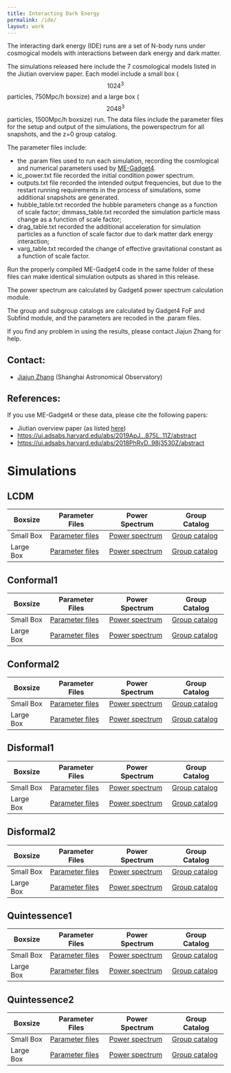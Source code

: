 ```yaml
---
title: Interacting Dark Energy
permalink: /ide/
layout: work
---
```


The interacting dark energy (IDE) runs are a set of N-body runs under cosmogical models with interactions between dark energy and dark matter.

The simulations released here include the 7 cosmological models listed in the Jiutian overview paper.  Each model include a small box ($$1024^3$$ particles, 750Mpc/h boxsize) and a large box ($$2048^3$$ particles, 1500Mpc/h boxsize) run. The data files include the parameter files for the setup and output of the simulations, the powerspectrum for all snapshots, and the z=0 group catalog. 

The parameter files include:
- the .param files used to run each simulation, recording the cosmlogical and numerical parameters used by [ME-Gadget4](https://gitee.com/shao-eor/me-gadget4). 
- ic_power.txt file recorded the initial condition power spectrum. 
- outputs.txt file recorded the intended output frequencies, but due to the restart running requirements in the process of simulations, some additional snapshots are generated. 
- hubble_table.txt recorded the hubble parameters change as a function of scale factor; dmmass_table.txt recorded the simulation particle mass change as a function of scale factor; 
- drag_table.txt recorded the additional acceleration for simulation particles as a function of scale factor due to dark matter dark energy interaction; 
- varg_table.txt recorded the change of effective gravitational constant as a function of scale factor. 

Run the properly compiled ME-Gadget4 code in the same folder of these files can make identical simulation outputs as shared in this release.

The power spectrum are calculated by Gadget4 power spectrum calculation module.

The group and subgroup catalogs are calculated by Gadget4 FoF and Subfind module, and the parameters are recoded in the .param files.

If you find any problem in using the results, please contact Jiajun Zhang for help.

## Contact: 
- [Jiajun Zhang](mailto:jjzhang@shao.ac.cn) (Shanghai Astronomical Observatory) 

## References:

If you use ME-Gadget4 or these data, please cite the following papers:

- Jiutian overview paper (as listed [here]({{site.baseurl}}/ref))
- https://ui.adsabs.harvard.edu/abs/2019ApJ...875L..11Z/abstract
- https://ui.adsabs.harvard.edu/abs/2018PhRvD..98j3530Z/abstract


# Simulations

## LCDM

| Boxsize       | Parameter Files                             | Power Spectrum                             | Group Catalog                              |
|------------------|---------------------------------------------|--------------------------------------------|--------------------------------------------|
| Small Box   | [Parameter files]({{site.baseurl}}/download/IDE/sim1024/LCDM/params.tgz) | [Power spectrum]({{site.baseurl}}/download/IDE/sim1024/LCDM/ps.tgz) | [Group catalog]({{site.baseurl}}/download/IDE/sim1024/LCDM/groups_038.tgz) |
| Large Box  | [Parameter files]({{site.baseurl}}/download/IDE/sim2048/LCDM/params.tgz) | [Power spectrum]({{site.baseurl}}/download/IDE/sim2048/LCDM/ps.tgz) | [Group catalog]({{site.baseurl}}/download/IDE/sim2048/LCDM/groups_046.tgz) |

## Conformal1

| Boxsize       | Parameter Files                                     | Power Spectrum                                     | Group Catalog                                      |
|------------------|-----------------------------------------------------|----------------------------------------------------|----------------------------------------------------|
| Small Box   | [Parameter files]({{site.baseurl}}/download/IDE/sim1024/alpha_0.03/params.tgz) | [Power spectrum]({{site.baseurl}}/download/IDE/sim1024/alpha_0.03/ps.tgz) | [Group catalog]({{site.baseurl}}/download/IDE/sim1024/alpha_0.03/groups_038.tgz) |
| Large Box  | [Parameter files]({{site.baseurl}}/download/IDE/sim2048/alpha_0.03/params.tgz) | [Power spectrum]({{site.baseurl}}/download/IDE/sim2048/alpha_0.03/ps.tgz) | [Group catalog]({{site.baseurl}}/download/IDE/sim2048/alpha_0.03/groups_046.tgz) |

## Conformal2

| Boxsize       | Parameter Files                                     | Power Spectrum                                     | Group Catalog                                      |
|------------------|-----------------------------------------------------|----------------------------------------------------|----------------------------------------------------|
| Small Box   | [Parameter files]({{site.baseurl}}/download/IDE/sim1024/alpha_0.06/params.tgz) | [Power spectrum]({{site.baseurl}}/download/IDE/sim1024/alpha_0.06/ps.tgz) | [Group catalog]({{site.baseurl}}/download/IDE/sim1024/alpha_0.06/groups_038.tgz) |
| Large Box  | [Parameter files]({{site.baseurl}}/download/IDE/sim2048/alpha_0.06/params.tgz) | [Power spectrum]({{site.baseurl}}/download/IDE/sim2048/alpha_0.06/ps.tgz) | [Group catalog]({{site.baseurl}}/download/IDE/sim2048/alpha_0.06/groups_046.tgz) |

## Disformal1

| Boxsize       | Parameter Files                                     | Power Spectrum                                     | Group Catalog                                      |
|------------------|-----------------------------------------------------|----------------------------------------------------|----------------------------------------------------|
| Small Box   | [Parameter files]({{site.baseurl}}/download/IDE/sim1024/Dm_45/params.tgz) | [Power spectrum]({{site.baseurl}}/download/IDE/sim1024/Dm_45/ps.tgz) | [Group catalog]({{site.baseurl}}/download/IDE/sim1024/Dm_45/groups_038.tgz) |
| Large Box  | [Parameter files]({{site.baseurl}}/download/IDE/sim2048/Dm_45/params.tgz) | [Power spectrum]({{site.baseurl}}/download/IDE/sim2048/Dm_45/ps.tgz) | [Group catalog]({{site.baseurl}}/download/IDE/sim2048/Dm_45/groups_038.tgz) |

## Disformal2

| Boxsize       | Parameter Files                                     | Power Spectrum                                     | Group Catalog                                      |
|------------------|-----------------------------------------------------|----------------------------------------------------|----------------------------------------------------|
| Small Box   | [Parameter files]({{site.baseurl}}/download/IDE/sim1024/Dm_105/params.tgz) | [Power spectrum]({{site.baseurl}}/download/IDE/sim1024/Dm_105/ps.tgz) | [Group catalog]({{site.baseurl}}/download/IDE/sim1024/Dm_105/groups_038.tgz) |
| Large Box  | [Parameter files]({{site.baseurl}}/download/IDE/sim2048/Dm_105/params.tgz) | [Power spectrum]({{site.baseurl}}/download/IDE/sim2048/Dm_105/ps.tgz) | [Group catalog]({{site.baseurl}}/download/IDE/sim2048/Dm_105/groups_038.tgz) |

## Quintessence1

| Boxsize       | Parameter Files                                     | Power Spectrum                                     | Group Catalog                                      |
|------------------|-----------------------------------------------------|----------------------------------------------------|----------------------------------------------------|
| Small Box   | [Parameter files]({{site.baseurl}}/download/IDE/sim1024/lambda_0.8/params.tgz) | [Power spectrum]({{site.baseurl}}/download/IDE/sim1024/lambda_0.8/ps.tgz) | [Group catalog]({{site.baseurl}}/download/IDE/sim1024/lambda_0.8/groups_038.tgz) |
| Large Box  | [Parameter files]({{site.baseurl}}/download/IDE/sim2048/lambda_0.8/params.tgz) | [Power spectrum]({{site.baseurl}}/download/IDE/sim2048/lambda_0.8/ps.tgz) | [Group catalog]({{site.baseurl}}/download/IDE/sim2048/lambda_0.8/groups_047.tgz) |

## Quintessence2

| Boxsize       | Parameter Files                                     | Power Spectrum                                     | Group Catalog                                      |
|------------------|-----------------------------------------------------|----------------------------------------------------|----------------------------------------------------|
| Small Box   | [Parameter files]({{site.baseurl}}/download/IDE/sim1024/lambda_1.6/params.tgz) | [Power spectrum]({{site.baseurl}}/download/IDE/sim1024/lambda_1.6/ps.tgz) | [Group catalog]({{site.baseurl}}/download/IDE/sim1024/lambda_1.6/groups_039.tgz) |
| Large Box  | [Parameter files]({{site.baseurl}}/download/IDE/sim2048/lambda_1.6/params.tgz) | [Power spectrum]({{site.baseurl}}/download/IDE/sim2048/lambda_1.6/ps.tgz) | [Group catalog]({{site.baseurl}}/download/IDE/sim2048/lambda_1.6/groups_038.tgz) |
